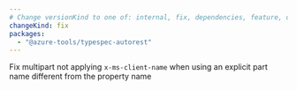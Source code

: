 ```yaml
---
# Change versionKind to one of: internal, fix, dependencies, feature, deprecation, breaking
changeKind: fix
packages:
  - "@azure-tools/typespec-autorest"
---
```


Fix multipart not applying `x-ms-client-name` when using an explicit part name different from the property name
